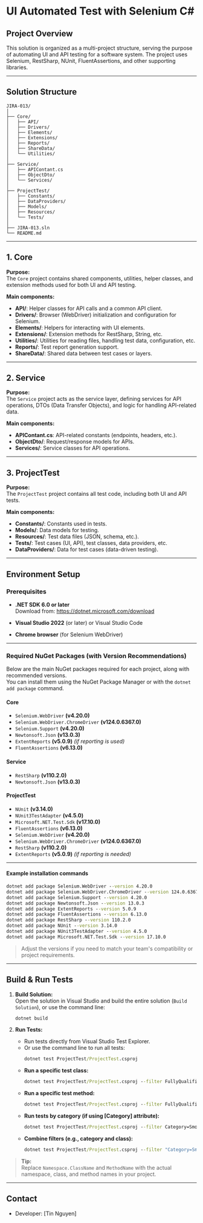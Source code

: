 # UI Automated Test with Selenium C#

## Project Overview

This solution is organized as a multi-project structure, serving the purpose of automating UI and API testing for a software system. The project uses Selenium, RestSharp, NUnit, FluentAssertions, and other supporting libraries.

---

## Solution Structure

```
JIRA-013/
│
├── Core/
│   ├── API/
│   ├── Drivers/
│   ├── Elements/
│   ├── Extensions/
│   ├── Reports/
│   ├── ShareData/
│   └── Utilities/
│
├── Service/
│   ├── APIContant.cs
│   ├── ObjectDto/
│   └── Services/
│
├── ProjectTest/
│   ├── Constants/
│   ├── DataProviders/
│   ├── Models/
│   ├── Resources/
│   └── Tests/
│
├── JIRA-013.sln
└── README.md
```

---

## 1. Core

**Purpose:**  
The `Core` project contains shared components, utilities, helper classes, and extension methods used for both UI and API testing.

**Main components:**
- **API/**: Helper classes for API calls and a common API client.
- **Drivers/**: Browser (WebDriver) initialization and configuration for Selenium.
- **Elements/**: Helpers for interacting with UI elements.
- **Extensions/**: Extension methods for RestSharp, String, etc.
- **Utilities/**: Utilities for reading files, handling test data, configuration, etc.
- **Reports/**: Test report generation support.
- **ShareData/**: Shared data between test cases or layers.

---

## 2. Service

**Purpose:**  
The `Service` project acts as the service layer, defining services for API operations, DTOs (Data Transfer Objects), and logic for handling API-related data.

**Main components:**
- **APIContant.cs**: API-related constants (endpoints, headers, etc.).
- **ObjectDto/**: Request/response models for APIs.
- **Services/**: Service classes for API operations.

---

## 3. ProjectTest

**Purpose:**  
The `ProjectTest` project contains all test code, including both UI and API tests.

**Main components:**
- **Constants/**: Constants used in tests.
- **Models/**: Data models for testing.
- **Resources/**: Test data files (JSON, schema, etc.).
- **Tests/**: Test cases (UI, API), test classes, data providers, etc.
- **DataProviders/**: Data for test cases (data-driven testing).

---

## Environment Setup

### Prerequisites

- **.NET SDK 6.0 or later**  
  Download from: https://dotnet.microsoft.com/download

- **Visual Studio 2022** (or later) or Visual Studio Code

- **Chrome browser** (for Selenium WebDriver)

---

### Required NuGet Packages (with Version Recommendations)

Below are the main NuGet packages required for each project, along with recommended versions.  
You can install them using the NuGet Package Manager or with the `dotnet add package` command.

#### Core

- `Selenium.WebDriver` **(v4.20.0)**
- `Selenium.WebDriver.ChromeDriver` **(v124.0.6367.0)**
- `Selenium.Support` **(v4.20.0)**
- `Newtonsoft.Json` **(v13.0.3)**
- `ExtentReports` **(v5.0.9)** *(if reporting is used)*
- `FluentAssertions` **(v6.13.0)**

#### Service

- `RestSharp` **(v110.2.0)**
- `Newtonsoft.Json` **(v13.0.3)**

#### ProjectTest

- `NUnit` **(v3.14.0)**
- `NUnit3TestAdapter` **(v4.5.0)**
- `Microsoft.NET.Test.Sdk` **(v17.10.0)**
- `FluentAssertions` **(v6.13.0)**
- `Selenium.WebDriver` **(v4.20.0)**
- `Selenium.WebDriver.ChromeDriver` **(v124.0.6367.0)**
- `RestSharp` **(v110.2.0)**
- `ExtentReports` **(v5.0.9)** *(if reporting is needed)*

---

#### Example installation commands

```cmd
dotnet add package Selenium.WebDriver --version 4.20.0
dotnet add package Selenium.WebDriver.ChromeDriver --version 124.0.6367.0
dotnet add package Selenium.Support --version 4.20.0
dotnet add package Newtonsoft.Json --version 13.0.3
dotnet add package ExtentReports --version 5.0.9
dotnet add package FluentAssertions --version 6.13.0
dotnet add package RestSharp --version 110.2.0
dotnet add package NUnit --version 3.14.0
dotnet add package NUnit3TestAdapter --version 4.5.0
dotnet add package Microsoft.NET.Test.Sdk --version 17.10.0
```

> Adjust the versions if you need to match your team's compatibility or project requirements.
---

## Build & Run Tests

1. **Build Solution:**  
   Open the solution in Visual Studio and build the entire solution (`Build Solution`), or use the command line:
   ```cmd
   dotnet build
   ```

2. **Run Tests:**  
   - Run tests directly from Visual Studio Test Explorer.
   - Or use the command line to run all tests:
     ```cmd
     dotnet test ProjectTest/ProjectTest.csproj
     ```
   - **Run a specific test class:**
     ```cmd
     dotnet test ProjectTest/ProjectTest.csproj --filter FullyQualifiedName~Namespace.ClassName
     ```
   - **Run a specific test method:**
     ```cmd
     dotnet test ProjectTest/ProjectTest.csproj --filter FullyQualifiedName~Namespace.ClassName.MethodName
     ```
   - **Run tests by category (if using [Category] attribute):**
     ```cmd
     dotnet test ProjectTest/ProjectTest.csproj --filter Category=Smoke
     ```
   - **Combine filters (e.g., category and class):**
     ```cmd
     dotnet test ProjectTest/ProjectTest.csproj --filter "Category=Smoke&FullyQualifiedName~LoginTest"
     ```

> **Tip:**  
> Replace `Namespace.ClassName` and `MethodName` with the actual namespace, class, and method names in your project.

---

## Contact

- Developer: [Tin Nguyen]
